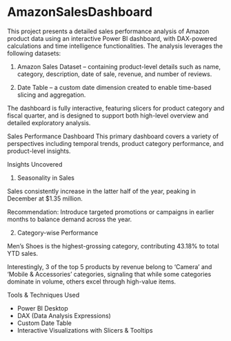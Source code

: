 # AmazonSalesDashboard

This project presents a detailed sales performance analysis of Amazon product data using an interactive Power BI dashboard, with DAX-powered calculations and time intelligence functionalities. The analysis leverages the following datasets:

1. Amazon Sales Dataset – containing product-level details such as name, category, description, date of sale, revenue, and number of reviews.

2. Date Table – a custom date dimension created to enable time-based slicing and aggregation.

The dashboard is fully interactive, featuring slicers for product category and fiscal quarter, and is designed to support both high-level overview and detailed exploratory analysis.

Sales Performance Dashboard
This primary dashboard covers a variety of perspectives including temporal trends, product category performance, and product-level insights.

Insights Uncovered

1. Seasonality in Sales

Sales consistently increase in the latter half of the year, peaking in December at $1.35 million.

Recommendation: Introduce targeted promotions or campaigns in earlier months to balance demand across the year.

2. Category-wise Performance

Men’s Shoes is the highest-grossing category, contributing 43.18% to total YTD sales.

Interestingly, 3 of the top 5 products by revenue belong to ‘Camera’ and ‘Mobile & Accessories’ categories, signaling that while some categories dominate in volume, others excel through high-value items.

Tools & Techniques Used

* Power BI Desktop
* DAX (Data Analysis Expressions)
* Custom Date Table
* Interactive Visualizations with Slicers & Tooltips

